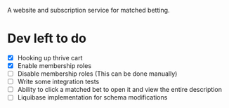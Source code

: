 A website and subscription service for matched betting.

# Dev left to do
- [x] Hooking up thrive cart
- [x] Enable membership roles 
- [ ] Disable membership roles (This can be done manually)
- [ ] Write some integration tests
- [ ] Ability to click a matched bet to open it and view the entire description
- [ ] Liquibase implementation for schema modifications
